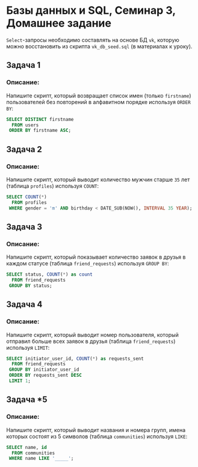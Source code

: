 # Базы данных и SQL, Семинар 3, Домашнее задание

`Select`-запросы необходимо составлять на основе БД `vk`, которую можно восстановить из скрипта `vk_db_seed.sql` (в материалах к уроку).

## Задача 1

### Описание:

Напишите скрипт, который возвращает список имен (только `firstname`) пользователей без повторений в алфавитном порядке используя `ORDER BY`:

```SQL
SELECT DISTINCT firstname
  FROM users
 ORDER BY firstname ASC;
```

## Задача 2

### Описание:

Напишите скрипт, который выводит количество мужчин старше `35` лет (таблица `profiles`) используя `COUNT`:

```SQL
SELECT COUNT(*)
  FROM profiles
 WHERE gender = 'm' AND birthday < DATE_SUB(NOW(), INTERVAL 35 YEAR);
```

## Задача 3

### Описание:

Напишите скрипт, который показывает количество заявок в друзья в каждом статусе (таблица `friend_requests`) используя `GROUP BY`:

```SQL
SELECT status, COUNT(*) as count
  FROM friend_requests
 GROUP BY status;
```

## Задача 4

### Описание:

Напишите скрипт, который выводит номер пользователя, который отправил больше всех заявок в друзья (таблица `friend_requests`) используя `LIMIT`:

```SQL
SELECT initiator_user_id, COUNT(*) as requests_sent
  FROM friend_requests
 GROUP BY initiator_user_id
 ORDER BY requests_sent DESC
 LIMIT 1;
```

## Задача *5

### Описание:

Напишите скрипт, который выводит названия и номера групп, имена которых состоят из 5 символов (таблица `communities`) используя `LIKE`:

```SQL
SELECT name, id
  FROM communities
 WHERE name LIKE '_____';
```

